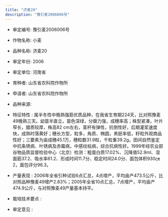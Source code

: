 ```yaml
---
title: "济麦20"
description: "豫引麦2006006号"
---
```

* 审定编号:  豫引麦2006006号

*  作物名称:  小麦

*  品种名称:  济麦20

*  审定年份:  2006

*  审定单位:  河南省

* 育种者:  山东省农科院作物所

*  申请者:  山东省农科院作物所

*  品种来源:  

*  特征特性 : 
属半冬性中晚熟强筋优质品种，在我省生育期224天，比对照豫麦49晚熟三天。幼苗半直立，苗色深绿，分蘖力强，成穗率高；株型紧凑，叶片窄长，腊质较厚，株高82 cm左右，茎杆有弹性，抗倒性好，后期灌浆速度快，成熟时落黄好；穗长方型，粒多，角质、椭圆，黑胚率低，籽粒外观商品性好；三要素为亩成穗45.1万，穗粒数31.9粒，千粒重39.2g。田间自然鉴定中抗条锈病、叶锈病及赤霉病，中感纹枯病，综合抗病性好。1999年经农业部谷物品质监督检验中心（北京）检测：粗蛋白质17.02%、沉降值52.9ml、湿面筋37.2、吸水率61.2、形成时间11.7分、稳定时间24.0分、面包体积930㎝2，面包评分96.3。
 
*  产量表现 : 
2006年全省引种试验6点汇总，4点增产，平均亩产473.5公斤，比对照品种豫麦49增产2.83%；2005年全省10点汇总，7点增产，平均亩产474.9公斤，与对照豫麦49产量基本持平。

*  栽培技术要点 : 


*  审定意见 : 

